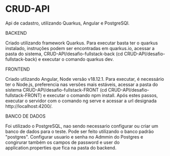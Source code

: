 # CRUD-API
Api de cadastro, utilizando Quarkus, Angular e PostgreSQl.


BACKEND

Criado utilizando framework Quarkus.
Para executar basta ter o quarkus instalado, instruções podem ser encontradas em quarkus.io, acessar a pasta do sistema, CRUD-API/desafio-fullstack-back (cd CRUD-API/desafio-fullstack-back) e executar o comando quarkus dev.


FRONTEND

Criado utlizando Angular, Node versão v18.12.1.
Para executar, é necessário ter o Node.js, preferencia nas versões mais estáveis, acessar a pasta do sistema CRUD-API/desafio-fullstack-FRONT (cd CRUD-API/desafio-fullstack-FRONT) e executar o comando npm install. Após estes passos, executar o servidor com o comando ng serve e acessar a url designada http://localhost:4200/.

BANCO DE DADOS

Foi utilizado o PostgreSQL, nao sendo necessario configurar ou criar um banco de dados para o teste. Pode ser feito utilizando o banco padrão "postgres".
Configurar usuario e senha no Admmin do Postgres e congirurar também os campos de password e user do application.properties que fica na pasta do backend.
